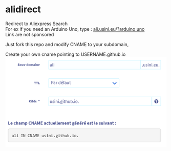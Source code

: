 # alidirect
Redirect to Aliexpress Search   
For ex if you need an Arduino Uno, type : [ali.usini.eu/?arduino uno](http://ali.usini.eu/?arduino%20uno)    
Link are not sponsored

Just fork this repo and modify CNAME to your subdomain,

Create your own cname pointing to USERNAME.github.io
![OVH](ovhsettings.png)
